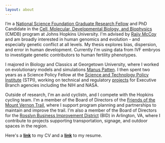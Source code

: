 ```yaml
---
layout: about
---
```


I’m a [National Science Foundation Graduate Research Fellow](https://nsfgrfp.org/) and PhD Candidate in the [Cell, Molecular, Developmental Biology, and Biophysics](https://cmdb.jhu.edu/) (CMDB) program at Johns Hopkins University. I'm advised by [Rajiv McCoy](https://mccoy-lab.org/) and am broadly interested in human genomics and evolution - and especially genetic conflict at all levels. My thesis explores bias, dispersion, and error in human development. Currently I'm using data from IVF embryos to investigate genetic contributors to human fertility phenotypes.

I majored in Biology and Classics at Georgetown University, where I worked on evolutionary models and simulations [Manus Patten](https://www.pattenlab.com/). I then spent two years as a Science Policy Fellow at the [Science and Technology Policy Institute](https://www.ida.org/en/ida-ffrdcs/science-and-technology-policy-institute) (STPI), working on technical and regulatory [projects](https://scarioscia.github.io/2023-01-25/science-policy) for Executive Branch agencies including the NIH and NASA.

Outside of research, I'm an avid cyclistn, and I compete with the Hopkins cycling team. I'm a member of the Board of Directors of the [Friends of the Mount Vernon Trail](https://mountvernontrail.org/), where I support program planning and partnerships to maintain and improve the trail. I'm also a member of the Board of Directors for the [Rosslyn Business Improvement District](https://www.rosslynva.org/) (BID) in Arlington, VA, where I contribute to projects supporting transportation, signage, and outdoor spaces in the region. 

Here's a **[link](https://drive.google.com/uc?id=198WB0KjlmfxV1-BjVUUEcja_K7ohCQk8&export=download)** to my CV and a **[link](https://drive.google.com/uc?id=1cY62B3fOKW-HRIgUiKXbenJIn8dud7Mc&export=download)** to my resume.

